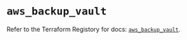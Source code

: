 # `aws_backup_vault`

Refer to the Terraform Registory for docs: [`aws_backup_vault`](https://registry.terraform.io/providers/hashicorp/aws/5.27.0/docs/resources/backup_vault).
